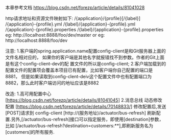 本章参考文档
    https://blog.csdn.net/forezp/article/details/81041028


http请求地址和资源文件映射如下:
/{application}/{profile}[/{label}]
/{application}-{profile}.yml
/{label}/{application}-{profile}.yml
/{application}-{profile}.properties
/{label}/{application}-{profile}.properties
eg:
http://localhost:8888/foo/dev/master
or
eg:
http://localhost:8888/foo/dev

注意:
    1.客户端的spring.application.name配置config-client是和Git服务器上面的文件名相对应的，
      如果你的客户端是其他名字就报错找不到参数。作者的Git上面是有这个config-client-dev的配
      置文件的所以是config-client;
    2.客户端加载到的配置文件的配置项会覆盖本项目已有配置，比如客户端你自己配置的端口是8881，
      但是如果读取到config-clent-deiv这个配置文件中也有配置端口为8882，那么此时客户端访问的地址应该是8882

改造:
    1.高可用配置中心
        [https://blog.csdn.net/forezp/article/details/81041045]
    2.消息总线 动态修改配置
        [https://blog.csdn.net/forezp/article/details/70148833/]
        修改配置后,发送[POST]请求到 config-client [http://(服务地址)/actuator/bus-refresh]
        刷新配置.另外,[/actuator/bus-refresh]接口可以指定服务，即使用[destination]参数，比如 
        [/actuator/bus-refresh?destination=customers:**],即刷新服务名为[customers]的所有服务.
